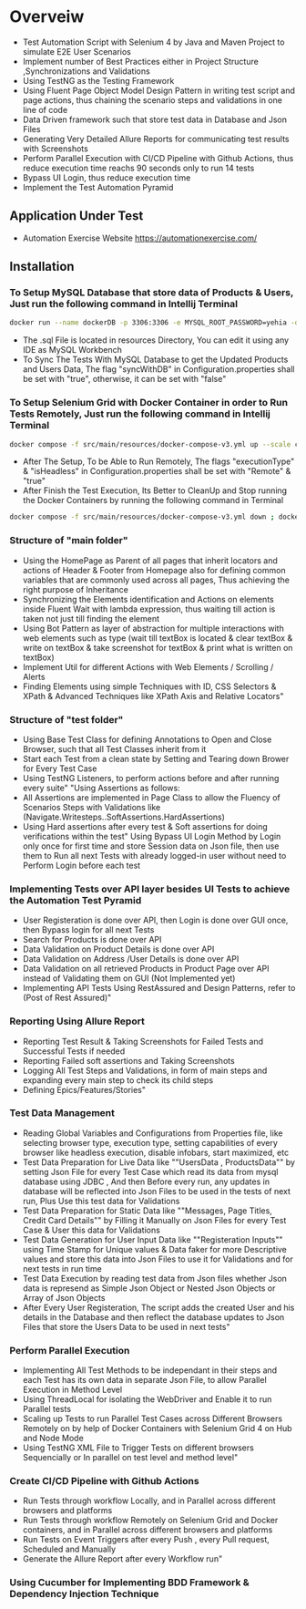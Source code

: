 # Overveiw
- Test Automation Script with Selenium 4 by Java and Maven Project to simulate E2E User Scenarios
- Implement number of Best Practices either in Project Structure ,Synchronizations and Validations 
- Using TestNG as the Testing Framework
- Using Fluent Page Object Model Design Pattern in writing test script and page actions, thus chaining the scenario steps and validations in one line of code
- Data Driven framework such that store test data in Database and Json Files
- Generating Very Detailed Allure Reports for communicating test results with Screenshots
- Perform Parallel Execution with CI/CD Pipeline with Github Actions, thus reduce execution time reachs 90 seconds only to run 14 tests
- Bypass UI Login, thus reduce execution time
- Implement the Test Automation Pyramid
  
## Application Under Test
- Automation Exercise Website https://automationexercise.com/

## Installation
### To Setup MySQL Database that store data of Products & Users, Just run the following command in Intellij Terminal
```bash
docker run --name dockerDB -p 3306:3306 -e MYSQL_ROOT_PASSWORD=yehia -d mysql; Start-Sleep -Seconds 20; docker cp src/test/resources/DBFiles/ProductsAndUsers.sql dockerDB:/ProductsAndUsers.sql; docker exec -i dockerDB mysql -u root -p'yehia' -e "SOURCE /ProductsAndUsers.sql;" 
```
- The .sql File is located in resources Directory, You can edit it using any IDE as MySQL Workbench
- To Sync The Tests With MySQL Database to get the Updated Products and Users Data, The flag "syncWithDB" in Configuration.properties shall be set with "true", otherwise, it can be set with "false" 
### To Setup Selenium Grid with Docker Container in order to Run Tests Remotely, Just run the following command in Intellij Terminal
```bash
docker compose -f src/main/resources/docker-compose-v3.yml up --scale chrome=5 --scale edge=5 --scale firefox=5 -d 
```
- After The Setup, To be Able to Run Remotely, The flags "executionType" & "isHeadless" in Configuration.properties shall be set with "Remote" & "true"
- After Finish the Test Execution, Its Better to CleanUp and Stop running the Docker Containers by running the following command in Terminal
```bash
docker compose -f src/main/resources/docker-compose-v3.yml down ; docker stop dockerDB 
```  

### Structure of "main folder"
- Using the HomePage as Parent of all pages that inherit locators and actions of Header & Footer from Homepage also for defining common variables that are commonly used across all pages, Thus achieving the right purpose of Inheritance
- Synchronizing the Elements identification and Actions on elements inside Fluent Wait with lambda expression, thus waiting till action is taken not just till finding the element
- Using Bot Pattern as layer of abstraction for multiple interactions with web elements such as type (wait till textBox is located & clear textBox & write on textBox & take screenshot for textBox & print what is written on textBox)
- Implement Util for different Actions with Web Elements / Scrolling / Alerts
- Finding Elements using simple Techniques with ID, CSS Selectors & XPath & Advanced Techniques like XPath Axis and Relative Locators"

### Structure of "test folder"
- Using Base Test Class for defining Annotations to Open and Close Browser, such that all Test Classes inherit from it
- Start each Test from a clean state by Setting and Tearing down Brower for Every Test Case
- Using TestNG Listeners, to perform actions before and after running every suite"
"Using Assertions as follows:
- All Assertions are implemented in Page Class to allow the Fluency of Scenarios Steps with Validations like (Navigate.Writesteps..SoftAssertions.HardAssertions)
- Using Hard assertions after every test & Soft assertions for doing verifications within the test"
Using Bypass UI Login Method by Login only once for first time and store Session data on Json file, then use them to Run all next Tests with already logged-in user without need to Perform Login before each test

### Implementing Tests over API layer besides UI Tests to achieve the Automation Test Pyramid
- User Registeration is done over API, then Login is done over GUI once, then Bypass login for all next Tests
- Search for Products is done over API
- Data Validation on Product Details is done over API
- Data Validation on Address /User Details is done over API
- Data Validation on all retrieved Products in Product Page over API instead of Validating them on GUI (Not Implemented yet)
- Implementing API Tests Using RestAssured and Design Patterns, refer to (Post of Rest Assured)"

### Reporting Using Allure Report
- Reporting Test Result & Taking Screenshots for Failed Tests and Successful Tests if needed
- Reporting Failed soft assertions and Taking Screenshots 
- Logging All Test Steps and Validations, in form of main steps and expanding every main step to check its child steps
- Defining Epics/Features/Stories"

### Test Data Management
- Reading Global Variables and Configurations from Properties file, like selecting browser type, execution type, setting capabilities of every browser like headless execution, disable infobars, start maximized, etc
- Test Data Preparation for Live Data like ""UsersData , ProductsData"" by setting Json File for every Test Case which read its data from mysql database using JDBC , And then Before every run, any updates in database will be reflected into Json Files to be used in the tests of next run, Plus Use this test data for Validations
- Test Data Preparation for Static Data like ""Messages, Page Titles, Credit Card Details"" by Filling it Manually on Json Files for every Test Case & User this data for Validations
- Test Data Generation for User Input Data like ""Registeration Inputs"" using Time Stamp for Unique values & Data faker for more Descriptive values and store this data into Json Files to use it for Validations and for next tests in run time
- Test Data Execution by reading test data from Json files whether Json data is represend as Simple Json Object or Nested Json Objects or Array of Json Objects
- After Every User Registeration, The script adds the created User and his details in the Database and then reflect the database updates to Json Files that store the Users Data to be used in next tests"

### Perform Parallel Execution
- Implementing All Test Methods to be independant in their steps and each Test has its own data in separate Json File, to allow Parallel Execution in Method Level
- Using ThreadLocal for isolating the WebDriver and Enable it to run Parallel tests
- Scaling up Tests to run Parallel Test Cases across Different Browsers Remotely on by help of Docker Containers with Selenium Grid 4 on Hub and Node Mode
- Using TestNG XML File to Trigger Tests on different browsers Sequencially or In parallel on test level and method level"

### Create CI/CD Pipeline with Github Actions
- Run Tests through workflow Locally, and in Parallel across different browsers and platforms 
- Run Tests through workflow Remotely on Selenium Grid and Docker containers, and in Parallel across different browsers and platforms 
- Run Tests on Event Triggers after every Push , every Pull request, Scheduled and Manually
- Generate the Allure Report after every Workflow run"

### Using Cucumber for Implementing BDD Framework & Dependency Injection Technique
